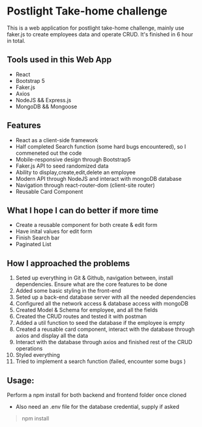 # Postlight Take-home challenge

This is a web application for postlight take-home challenge, mainly use faker.js to create employees data and operate CRUD. It's finished in 6 hour in total.

## Tools used in this Web App

- React
- Bootstrap 5
- Faker.js
- Axios
- NodeJS && Express.js
- MongoDB && Mongoose

## Features

- React as a client-side framework
- Half completed Search function (some hard bugs encountered), so I commeneted out  the code
- Mobile-responsive design through Bootstrap5
- Faker.js API to seed randomized data
- Ability to display,create,edit,delete an employee
- Modern API through NodeJS and interact with mongoDB database
- Navigation through react-router-dom (client-site router)
- Reusable Card Component
## What I hope I can do better if more time
- Create a reusable component for both create & edit form
- Have inital values for edit form
- Finish Search bar
- Paginated List

## How I approached the problems
1. Seted up everything in Git & Github, navigation between, install dependencies. Ensure what are the core features to be done
2. Added some basic styling in the front-end
3. Seted up a back-end database server with all the needed dependencies
4. Configured all the network access & database access with mongoDB
5. Created Model & Schema for employee, and all the fields
6. Created the CRUD routes and tested it with postman
7. Added a util function to seed the database if the employee is empty
8. Created a reusable card component, interact with the database through axios and display all the data
9. Interact with the database through axios and finished rest of the CRUD operations
10. Styled everything
11. Tried to implement a search function (failed, encounter some bugs )

## Usage: 
Perform a npm install for both backend and frontend folder once cloned
- Also need an .env file for the database credential, supply if asked
> npm install


